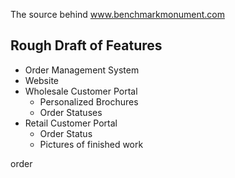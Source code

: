 The source behind www.benchmarkmonument.com

## Rough Draft of Features
- Order Management System
- Website
- Wholesale Customer Portal
	- Personalized Brochures
	- Order Statuses
- Retail Customer Portal
	- Order Status
	- Pictures of finished work

order